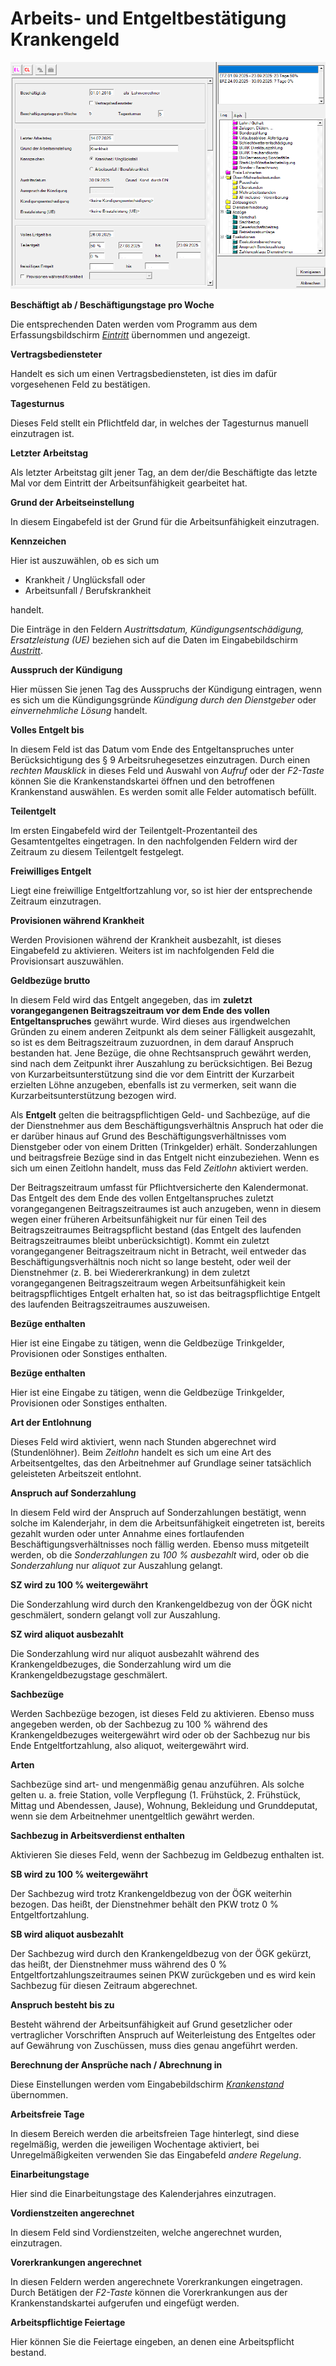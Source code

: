 # Arbeits- und Entgeltbestätigung Krankengeld

![Image](<img/image135.png>)

**Beschäftigt ab / Beschäftigungstage pro Woche**

Die entsprechenden Daten werden vom Programm aus dem Erfassungsbildschirm [*Eintritt*](../Abrechnungsbildschirme/Eintritt.md) übernommen und angezeigt.

**Vertragsbediensteter**

Handelt es sich um einen Vertragsbediensteten, ist dies im dafür vorgesehenen Feld zu bestätigen.

**Tagesturnus**

Dieses Feld stellt ein Pflichtfeld dar, in welches der Tagesturnus manuell einzutragen ist.

**Letzter Arbeitstag**

Als letzter Arbeitstag gilt jener Tag, an dem der/die Beschäftigte das letzte Mal vor dem Eintritt der Arbeitsunfähigkeit gearbeitet hat.

**Grund der Arbeitseinstellung**

In diesem Eingabefeld ist der Grund für die Arbeitsunfähigkeit einzutragen.

**Kennzeichen**

Hier ist auszuwählen, ob es sich um

- Krankheit / Unglücksfall oder
- Arbeitsunfall / Berufskrankheit

handelt.

Die Einträge in den Feldern *Austrittsdatum, Kündigungsentschädigung, Ersatzleistung (UE)* beziehen sich auf die Daten im Eingabebildschirm [*Austritt*](../Abrechnungsbildschirme/Austritt.md).

**Ausspruch der Kündigung**

Hier müssen Sie jenen Tag des Ausspruchs der Kündigung eintragen, wenn es sich um die Kündigungsgründe *Kündigung durch den Dienstgeber* oder *einvernehmliche Lösung* handelt.

**Volles Entgelt bis**

In diesem Feld ist das Datum vom Ende des Entgeltanspruches unter Berücksichtigung des §&nbsp;9&nbsp;Arbeitsruhegesetzes einzutragen. Durch einen *rechten Mausklick* in dieses Feld und Auswahl von *Aufruf* oder der *F2-Taste* können Sie die Krankenstandskartei öffnen und den betroffenen Krankenstand auswählen. Es werden somit alle Felder automatisch befüllt.

**Teilentgelt**

Im ersten Eingabefeld wird der Teilentgelt-Prozentanteil des Gesamtentgeltes eingetragen. In den nachfolgenden Feldern wird der Zeitraum zu diesem Teilentgelt festgelegt.

**Freiwilliges Entgelt**

Liegt eine freiwillige Entgeltfortzahlung vor, so ist hier der entsprechende Zeitraum einzutragen.

**Provisionen während Krankheit**

Werden Provisionen während der Krankheit ausbezahlt, ist dieses Eingabefeld zu aktivieren. Weiters ist im nachfolgenden Feld die Provisionsart auszuwählen.

**Geldbezüge brutto**

In diesem Feld wird das Entgelt angegeben, das im **zuletzt vorangegangenen Beitragszeitraum vor dem Ende des vollen Entgeltanspruches** gewährt wurde. Wird dieses aus irgendwelchen Gründen zu einem anderen Zeitpunkt als dem seiner Fälligkeit ausgezahlt, so ist es dem Beitragszeitraum zuzuordnen, in dem darauf Anspruch bestanden hat. Jene Bezüge, die ohne Rechtsanspruch gewährt werden, sind nach dem Zeitpunkt ihrer Auszahlung zu berücksichtigen. Bei Bezug von Kurzarbeitsunterstützung sind die vor dem Eintritt der Kurzarbeit erzielten Löhne anzugeben, ebenfalls ist zu vermerken, seit wann die Kurzarbeitsunterstützung bezogen wird.

Als **Entgelt** gelten die beitragspflichtigen Geld- und Sachbezüge, auf die der Dienstnehmer aus dem Beschäftigungsverhältnis Anspruch hat oder die er darüber hinaus auf Grund des Beschäftigungsverhältnisses vom Dienstgeber oder von einem Dritten (Trinkgelder) erhält. Sonderzahlungen und beitragsfreie Bezüge sind in das Entgelt nicht einzubeziehen. Wenn es sich um einen Zeitlohn handelt, muss das Feld *Zeitlohn* aktiviert werden.

Der Beitragszeitraum umfasst für Pflichtversicherte den Kalendermonat. Das Entgelt des dem Ende des vollen Entgeltanspruches zuletzt vorangegangenen Beitragszeitraumes ist auch anzugeben, wenn in diesem wegen einer früheren Arbeitsunfähigkeit nur für einen Teil des Beitragszeitraumes Beitragspflicht bestand (das Entgelt des laufenden Beitragszeitraumes bleibt unberücksichtigt). Kommt ein zuletzt vorangegangener Beitragszeitraum nicht in Betracht, weil entweder das Beschäftigungsverhältnis noch nicht so lange besteht, oder weil der Dienstnehmer (z. B. bei Wiedererkrankung) in dem zuletzt vorangegangenen Beitragszeitraum wegen Arbeitsunfähigkeit kein beitragspflichtiges Entgelt erhalten hat, so ist das beitragspflichtige Entgelt des laufenden Beitragszeitraumes auszuweisen.

**Bezüge enthalten**

Hier ist eine Eingabe zu tätigen, wenn die Geldbezüge Trinkgelder, Provisionen oder Sonstiges enthalten.

**Bezüge enthalten**

Hier ist eine Eingabe zu tätigen, wenn die Geldbezüge Trinkgelder, Provisionen oder Sonstiges enthalten.

**Art der Entlohnung**

Dieses Feld wird aktiviert, wenn nach Stunden abgerechnet wird (Stundenlöhner). Beim *Zeitlohn* handelt es sich um eine Art des Arbeitsentgeltes, das den Arbeitnehmer auf Grundlage seiner tatsächlich geleisteten Arbeitszeit entlohnt.

**Anspruch auf Sonderzahlung**

In diesem Feld wird der Anspruch auf Sonderzahlungen bestätigt, wenn solche im Kalenderjahr, in dem die Arbeitsunfähigkeit eingetreten ist, bereits gezahlt wurden oder unter Annahme eines fortlaufenden Beschäftigungsverhältnisses noch fällig werden. Ebenso muss mitgeteilt werden, ob die *Sonderzahlungen* zu *100 % ausbezahlt* wird, oder ob die *Sonderzahlung* nur *aliquot* zur Auszahlung gelangt.

**SZ wird zu 100 % weitergewährt**

Die Sonderzahlung wird durch den Krankengeldbezug von der ÖGK nicht geschmälert, sondern gelangt voll zur Auszahlung.

**SZ wird aliquot ausbezahlt**

Die Sonderzahlung wird nur aliquot ausbezahlt während des Krankengeldbezuges, die Sonderzahlung wird um die Krankengeldbezugstage geschmälert.

**Sachbezüge**

Werden Sachbezüge bezogen, ist dieses Feld zu aktivieren. Ebenso muss angegeben werden, ob der Sachbezug zu 100 % während des Krankengeldbezuges weitergewährt wird oder ob der Sachbezug nur bis Ende Entgeltfortzahlung, also aliquot, weitergewährt wird.

**Arten**

Sachbezüge sind art- und mengenmäßig genau anzuführen. Als solche gelten u. a. freie Station, volle Verpflegung (1. Frühstück, 2. Frühstück, Mittag und Abendessen, Jause), Wohnung, Bekleidung und Grunddeputat, wenn sie dem Arbeitnehmer unentgeltlich gewährt werden.

**Sachbezug in Arbeitsverdienst enthalten**

Aktivieren Sie dieses Feld, wenn der Sachbezug im Geldbezug enthalten ist.

**SB wird zu 100 % weitergewährt**

Der Sachbezug wird trotz Krankengeldbezug von der ÖGK weiterhin bezogen. Das heißt, der Dienstnehmer behält den PKW trotz 0 % Entgeltfortzahlung.

**SB wird aliquot ausbezahlt**

Der Sachbezug wird durch den Krankengeldbezug von der ÖGK gekürzt, das heißt, der Dienstnehmer muss während des 0 % Entgeltfortzahlungszeitraumes seinen PKW zurückgeben und es wird kein Sachbezug für diesen Zeitraum abgerechnet.

**Anspruch besteht bis zu**

Besteht während der Arbeitsunfähigkeit auf Grund gesetzlicher oder vertraglicher Vorschriften Anspruch auf Weiterleistung des Entgeltes oder auf Gewährung von Zuschüssen, muss dies genau angeführt werden. 

**Berechnung der Ansprüche nach / Abrechnung in**

Diese Einstellungen werden vom Eingabebildschirm [*Krankenstand*](../Abrechnungsbildschirme/Krankenstand.md) übernommen.

**Arbeitsfreie Tage**

In diesem Bereich werden die arbeitsfreien Tage hinterlegt, sind diese regelmäßig, werden die jeweiligen Wochentage aktiviert, bei Unregelmäßigkeiten verwenden Sie das Eingabefeld *andere Regelung*. 

**Einarbeitungstage**

Hier sind die Einarbeitungstage des Kalenderjahres einzutragen.

**Vordienstzeiten angerechnet**

In diesem Feld sind Vordienstzeiten, welche angerechnet wurden, einzutragen.

**Vorerkrankungen angerechnet**

In diesen Feldern werden angerechnete Vorerkrankungen eingetragen. Durch Betätigen der *F2-Taste* können die Vorerkrankungen aus der Krankenstandskartei aufgerufen und eingefügt werden.

**Arbeitspflichtige Feiertage**

Hier können Sie die Feiertage eingeben, an denen eine Arbeitspflicht bestand.